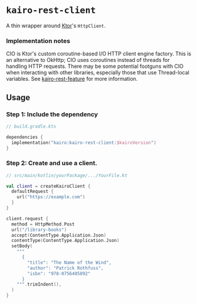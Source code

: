 # `kairo-rest-client`

A thin wrapper around [Ktor](https://ktor.io/)'s `HttpClient`.

### Implementation notes

CIO is Ktor's custom coroutine-based I/O HTTP client engine factory.
This is an alternative to OkHttp; CIO uses coroutines instead of threads for handling HTTP requests.
There may be some potential footguns with CIO when interacting with other libraries,
especially those that use Thread-local variables.
See [kairo-rest-feature](/kairo-rest-feature/) for more information.

## Usage

### Step 1: Include the dependency

```kotlin
// build.gradle.kts

dependencies {
  implementation("kairo:kairo-rest-client:$kairoVersion")
}
```

### Step 2: Create and use a client.

```kotlin
// src/main/kotlin/yourPackage/.../YourFile.kt

val client = createKairoClient {
  defaultRequest {
    url("https://example.com")
  }
}

client.request {
  method = HttpMethod.Post
  url("/library-books")
  accept(ContentType.Application.Json)
  contentType(ContentType.Application.Json)
  setBody(
    """
      {
        "title": "The Name of the Wind",
        "author": "Patrick Rothfuss",
        "isbn": "978-0756405892"
      }
    """.trimIndent(),
  )
}
```
